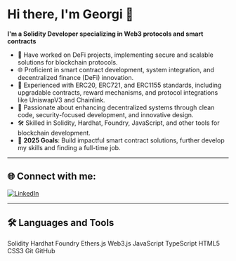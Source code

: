 # Hi there, I'm Georgi 👋  
**I'm a Solidity Developer specializing in Web3 protocols and smart contracts**  

- 🔭 Have worked on DeFi projects, implementing secure and scalable solutions for blockchain protocols.  
- 🌐 Proficient in smart contract development, system integration, and decentralized finance (DeFi) innovation.  
- 💼 Experienced with ERC20, ERC721, and ERC1155 standards, including upgradable contracts, reward mechanisms, and protocol integrations like UniswapV3 and Chainlink.  
- 🚀 Passionate about enhancing decentralized systems through clean code, security-focused development, and innovative design.  
- 🛠️ Skilled in Solidity, Hardhat, Foundry, JavaScript, and other tools for blockchain development.    
- 🥅 **2025 Goals**: Build impactful smart contract solutions, further develop my skills and finding a full-time job.  

---

## 🌐 Connect with me:   
[![LinkedIn](https://img.icons8.com/color/48/000000/linkedin.png)](https://www.linkedin.com/in/georgi-p/)  

---

## 🛠️ **Languages and Tools**  
Solidity Hardhat Foundry Ethers.js Web3.js JavaScript TypeScript HTML5 CSS3 Git GitHub  
